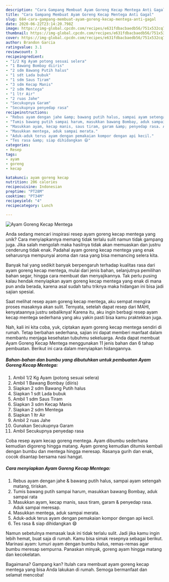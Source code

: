 ```yaml
---
description: "Cara Gampang Membuat Ayam Goreng Kecap Mentega Anti Gagal"
title: "Cara Gampang Membuat Ayam Goreng Kecap Mentega Anti Gagal"
slug: 684-cara-gampang-membuat-ayam-goreng-kecap-mentega-anti-gagal
date: 2020-06-22T23:14:20.798Z
image: https://img-global.cpcdn.com/recipes/e631fdbacbaedb56/751x532cq70/ayam-goreng-kecap-mentega-foto-resep-utama.jpg
thumbnail: https://img-global.cpcdn.com/recipes/e631fdbacbaedb56/751x532cq70/ayam-goreng-kecap-mentega-foto-resep-utama.jpg
cover: https://img-global.cpcdn.com/recipes/e631fdbacbaedb56/751x532cq70/ayam-goreng-kecap-mentega-foto-resep-utama.jpg
author: Brandon Garcia
ratingvalue: 3.1
reviewcount: 3
recipeingredient:
- "1/2 Kg Ayam potong sesuai selera"
- "1 Bawang Bombay diiris"
- "2 sdm Bawang Putih halus"
- "1 sdt Lada bubuk"
- "1 sdm Saus Tiram"
- "3 sdm Kecap Manis"
- "2 sdm Mentega"
- "1 ltr Air"
- "2 ruas Jahe"
- "Secukupnya Garam"
- "Secukupnya penyedap rasa"
recipeinstructions:
- "Rebus ayam dengan jahe &amp; bawang putih halus, sampai ayam setengah matang, tiriskan."
- "Tumis bawang putih sampai harum, masukkan bawang Bombay, aduk sampai rata"
- "Masukkan ayam, kecap manis, saus tiram, garam &amp; penyedap rasa. Aduk sampai meresap."
- "Masukkan mentega, aduk sampai merata."
- "Aduk-aduk terus ayam dengan pemakaian kompor dengan api kecil."
- "Tes rasa &amp; siap dihidangkan 😄"
categories:
- Resep
tags:
- ayam
- goreng
- kecap

katakunci: ayam goreng kecap 
nutrition: 206 calories
recipecuisine: Indonesian
preptime: "PT28M"
cooktime: "PT34M"
recipeyield: "4"
recipecategory: Lunch

---
```



![Ayam Goreng Kecap Mentega](https://img-global.cpcdn.com/recipes/e631fdbacbaedb56/751x532cq70/ayam-goreng-kecap-mentega-foto-resep-utama.jpg)

Anda sedang mencari inspirasi resep ayam goreng kecap mentega yang unik? Cara menyiapkannya memang tidak terlalu sulit namun tidak gampang juga. Jika salah mengolah maka hasilnya tidak akan memuaskan dan justru cenderung tidak enak. Padahal ayam goreng kecap mentega yang enak seharusnya mempunyai aroma dan rasa yang bisa memancing selera kita.

Banyak hal yang sedikit banyak berpengaruh terhadap kualitas rasa dari ayam goreng kecap mentega, mulai dari jenis bahan, selanjutnya pemilihan bahan segar, hingga cara membuat dan menyajikannya. Tak perlu pusing kalau hendak menyiapkan ayam goreng kecap mentega yang enak di mana pun anda berada, karena asal sudah tahu triknya maka hidangan ini bisa jadi sajian spesial.

Saat melihat resep ayam goreng kecap mentega, aku sempat mengira proses masaknya akan sulit. Ternyata, setelah dapat resep dari MAHI, kenyataannya justru sebaliknya! Karena itu, aku ingin berbagi resep ayam kecap mentega sederhana yang aku yakin pasti bisa kamu praktekkan juga.


Nah, kali ini kita coba, yuk, ciptakan ayam goreng kecap mentega sendiri di rumah. Tetap berbahan sederhana, sajian ini dapat memberi manfaat dalam membantu menjaga kesehatan tubuhmu sekeluarga. Anda dapat membuat Ayam Goreng Kecap Mentega menggunakan 11 jenis bahan dan 6 tahap pembuatan. Berikut ini cara dalam menyiapkan hidangannya.

<!--inarticleads1-->

##### Bahan-bahan dan bumbu yang dibutuhkan untuk pembuatan Ayam Goreng Kecap Mentega:

1. Ambil 1/2 Kg Ayam (potong sesuai selera)
1. Ambil 1 Bawang Bombay (diiris)
1. Siapkan 2 sdm Bawang Putih halus
1. Siapkan 1 sdt Lada bubuk
1. Ambil 1 sdm Saus Tiram
1. Siapkan 3 sdm Kecap Manis
1. Siapkan 2 sdm Mentega
1. Siapkan 1 ltr Air
1. Ambil 2 ruas Jahe
1. Gunakan Secukupnya Garam
1. Ambil Secukupnya penyedap rasa


Coba resep ayam kecap goreng mentega. Ayam dibumbu sederhana kemudian digoreng hingga matang. Ayam goreng kemudian ditumis kembali dengan bumbu dan mentega hingga meresap. Rasanya gurih dan enak, cocok disantap bersama nasi hangat. 

<!--inarticleads2-->

##### Cara menyiapkan Ayam Goreng Kecap Mentega:

1. Rebus ayam dengan jahe &amp; bawang putih halus, sampai ayam setengah matang, tiriskan.
1. Tumis bawang putih sampai harum, masukkan bawang Bombay, aduk sampai rata
1. Masukkan ayam, kecap manis, saus tiram, garam &amp; penyedap rasa. Aduk sampai meresap.
1. Masukkan mentega, aduk sampai merata.
1. Aduk-aduk terus ayam dengan pemakaian kompor dengan api kecil.
1. Tes rasa &amp; siap dihidangkan 😄


Namun sebetulnya memasak lauk ini tidak terlalu sulit. Jadi jika kamu ingin lebih hemat, buat saja di rumah. Kamu bisa simak resepnya sebagai berikut. Marinasi ayam: lumuri ayam dengan bumbu halus, remas-remas agar bumbu meresap sempurna. Panaskan minyak, goreng ayam hingga matang dan kecokelatan. 

Bagaimana? Gampang kan? Itulah cara membuat ayam goreng kecap mentega yang bisa Anda lakukan di rumah. Semoga bermanfaat dan selamat mencoba!
